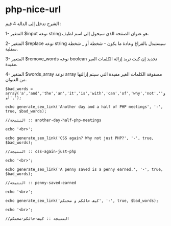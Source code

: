 # php-nice-url
الشرح تدخل إلى الدالة 4 قيم :

1- المتغير $input نوعه string هو عنوان الصفحة الذي سيحول إلى اسم لطيف.

2- المتغير $replace نوعه string سيستبدل بالفراغ وعادة ما يكون - شخطة أو _ شخطة سفلية.

3- المتغير $remove_words نوعه boolean تحديد إن كنت تريد إزالة الكلمات الغير مفيدة.

4- المتغير $words_array نوعة array مصفوفة الكلمات الغير مفيدة التي سيتم إزالتها من العنوان.

`$bad_words = array('a','and','the','an','it','is','with','can','of','why','not','و','أو');`

`echo generate_seo_link('Another day and a half of PHP meetings', '-', true, $bad_words);`

`//النتيجة :: another-day-half-php-meetings`

`echo '<br>';`

`echo generate_seo_link('CSS again? Why not just PHP?', '-', true, $bad_words);`

`//النتيجة :: css-again-just-php`

`echo '<br>';`

`echo generate_seo_link('A penny saved is a penny earned.', '-', true, $bad_words);`

`//النتيجة :: penny-saved-earned`

`echo '<br>';`

`echo generate_seo_link('كيف حالكم و صحتكم', '-', true, $bad_words);`

`echo '<br>';`

`//النتيجة :: كيف-حالكم-صحتكم`
